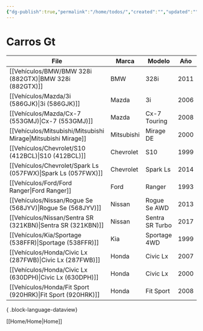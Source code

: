 ```yaml
---
{"dg-publish":true,"permalink":"/home/todos/","created":"","updated":""}
---
```




# Carros Gt


| File                                                             | Marca      | Modelo          | Año  |
| ---------------------------------------------------------------- | ---------- | --------------- | ---- |
| [[Vehículos/BMW/BMW 328i (882GTX)\|BMW 328i (882GTX)]]        | BMW        | 328i            | 2011 |
| [[Vehículos/Mazda/3i (586GJK)\|3i (586GJK)]]                  | Mazda      | 3i              | 2006 |
| [[Vehículos/Mazda/Cx-7 (553GMJ)\|Cx-7 (553GMJ)]]              | Mazda      | Cx-7 Touring    | 2008 |
| [[Vehículos/Mitsubishi/Mitsubishi Mirage\|Mitsubishi Mirage]] | Mitsubishi | Mirage DE       | 2000 |
| [[Vehículos/Chevrolet/S10 (412BCL)\|S10 (412BCL)]]            | Chevrolet  | S10             | 1999 |
| [[Vehículos/Chevrolet/Spark Ls (057FWX)\|Spark Ls (057FWX)]]  | Chevrolet  | Spark Ls        | 2014 |
| [[Vehículos/Ford/Ford Ranger\|Ford Ranger]]                   | Ford       | Ranger          | 1993 |
| [[Vehículos/Nissan/Rogue Se (568JYV)\|Rogue Se (568JYV)]]     | Nissan     | Rogue Se AWD    | 2013 |
| [[Vehículos/Nissan/Sentra SR (321KBN)\|Sentra SR (321KBN)]]   | Nissan     | Sentra SR Turbo | 2017 |
| [[Vehículos/Kia/Sportage (538FFR)\|Sportage (538FFR)]]        | Kia        | Sportage 4WD    | 1999 |
| [[Vehículos/Honda/Civic Lx (287FWB)\|Civic Lx (287FWB)]]      | Honda      | Civic Lx        | 2007 |
| [[Vehículos/Honda/Civic Lx (630DPH)\|Civic Lx (630DPH)]]      | Honda      | Civic Lx        | 2000 |
| [[Vehículos/Honda/Fit Sport (920HRK)\|Fit Sport (920HRK)]]    | Honda      | Fit Sport       | 2008 |

{ .block-language-dataview}


[[Home/Home\|Home]]
